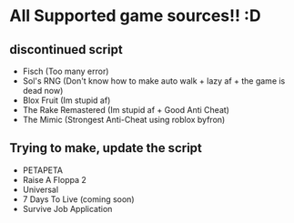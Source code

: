 # All Supported game sources!! :D

## discontinued script
- Fisch (Too many error)
- Sol's RNG (Don't know how to make auto walk + lazy af + the game is dead now)
- Blox Fruit (Im stupid af)
- The Rake Remastered (Im stupid af + Good Anti Cheat)
- The Mimic (Strongest Anti-Cheat using roblox byfron)

## Trying to make, update the script
- PETAPETA
- Raise A Floppa 2
- Universal
- 7 Days To Live (coming soon)
- Survive Job Application
